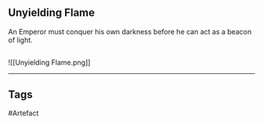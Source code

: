 ## Unyielding Flame
An Emperor must conquer his own darkness before he can act as a beacon of light.
## 
![[Unyielding Flame.png]]

---
## Tags
#Artefact